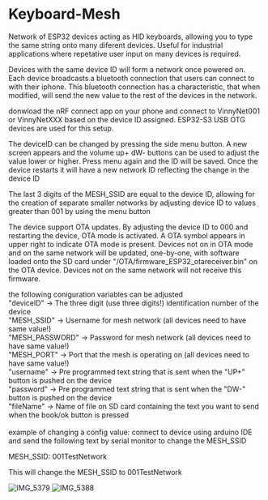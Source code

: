 # Keyboard-Mesh

Network of ESP32 devices acting as HID keyboards, allowing you to type the same string onto many diferent devices. Useful for industrial applications where repetative user input on many devices is required. 

Devices with the same device ID will form a network once powered on. Each device broadcasts a bluetooth connection that users can connect to with their iphone. This bluetooth connection has a characteristic, that when modified, will send the new value to the rest of the devices in the network. 

donwload the nRF connect app on your phone and connect to VinnyNet001 or VinnyNetXXX based on the device ID assigned. ESP32-S3 USB OTG devices are used for this setup. 

The deviceID can be changed by pressing the side menu button. A new screen appears and the volume up+ dW- buttons can be used to adjust the value lower or higher. Press menu again and the ID will be saved. Once the device restarts it will have a new network ID reflecting the change in the device ID 

The last 3 digits of the MESH_SSID are equal to the device ID, allowing for the creation of separate smaller networks by adjusting device ID to values greater than 001 by using the menu button

The device support OTA updates. By adjusting the device ID to 000 and restarting the device, OTA mode is activated. A OTA symbol appears in upper right to indicate OTA mode is present. Devices not on in OTA mode and on the same network will be updated, one-by-one, with software loaded onto the SD card under "/OTA/firmware_ESP32_otareceiver.bin" on the OTA device. Devices not on the same network will not receive this firmware.

the following coniguration variables can be adjusted <br>
  "deviceID" -> The three digit (use three digits!) identification number of the device <br>
  "MESH_SSID" -> Username for mesh network (all devices need to have same value!) <br>
  "MESH_PASSWORD" -> Password for mesh network (all devices need to have same value!) <br>
  "MESH_PORT" -> Port that the mesh is operating on (all devices need to have same value!) <br>
  "username" -> Pre programmed text string that is sent when the "UP+" button is pushed on the device <br>
  "password" -> Pre programmed text string that is sent when the "DW-" button is pushed on the device <br>
  "fileName" -> Name of file on SD card containing the text you want to send when the book/ok button is pressed <br>
<br>
example of changing a config value:  connect to device using arduino IDE and send the following text by serial monitor to change the MESH_SSID <br>

MESH_SSID: 001TestNetwork <br>

This will change the MESH_SSID to 001TestNetwork <br>

![IMG_5379](https://github.com/digivi13/Keyboard-Mesh/assets/33264428/51a60f03-62eb-408f-af15-39eb6f38eb31)
![IMG_5388](https://github.com/digivi13/Keyboard-Mesh/assets/33264428/71a883cd-e1c2-437c-8cff-66bf5fe72a1a)
